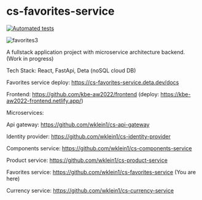 # cs-favorites-service

[![Automated tests](https://github.com/wklein1/cs-favorites-service/actions/workflows/python-app.yml/badge.svg?branch=main)](https://github.com/wklein1/cs-favorites-service/actions/workflows/python-app.yml)

![favorites3](https://user-images.githubusercontent.com/75163928/200684378-963165e9-6136-49c8-841f-a8b4b7d8b730.jpg)

A fullstack application project with microservice architecture backend. (Work in progress)

Tech Stack: React, FastApi, Deta (noSQL cloud DB)

Favorites service deploy: https://cs-favorites-service.deta.dev/docs

Frontend: https://github.com/kbe-aw2022/frontend  (deploy: https://kbe-aw2022-frontend.netlify.app/)

Microservices:

Api gateway: https://github.com/wklein1/cs-api-gateway

Identity provider: https://github.com/wklein1/cs-identity-provider

Components service: https://github.com/wklein1/cs-components-service

Product service: https://github.com/wklein1/cs-product-service

Favorites service: https://github.com/wklein1/cs-favorites-service (You are here)

Currency service: https://github.com/wklein1/cs-currency-service

